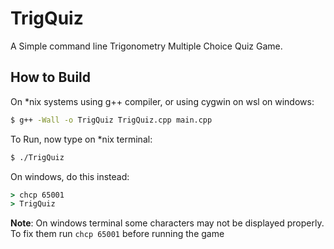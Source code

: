 # TrigQuiz

A Simple command line Trigonometry Multiple Choice Quiz Game.

## How to Build

On *nix systems using g++ compiler, or using cygwin on wsl on windows:

```sh
$ g++ -Wall -o TrigQuiz TrigQuiz.cpp main.cpp
```

To Run, now type on *nix terminal:

```sh
$ ./TrigQuiz
```

On windows, do this instead:

```bat
> chcp 65001
> TrigQuiz
```

__Note__: On windows terminal some characters may not be displayed properly. To fix them run `chcp 65001` before running the game
